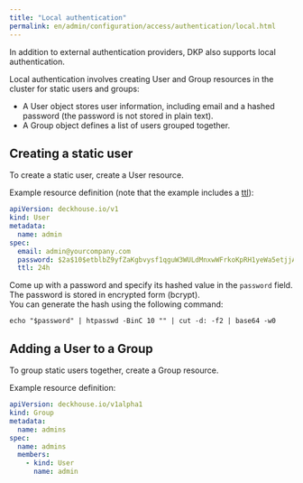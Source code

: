 ```yaml
---
title: "Local authentication"
permalink: en/admin/configuration/access/authentication/local.html
---
```


In addition to external authentication providers, DKP also supports local authentication.

Local authentication involves creating User and Group resources in the cluster for static users and groups:

- A User object stores user information, including email and a hashed password (the password is not stored in plain text).
- A Group object defines a list of users grouped together.

## Creating a static user

To create a static user, create a User resource.

Example resource definition (note that the example includes a [ttl](https://deckhouse.io/products/kubernetes-platform/documentation/v1/modules/user-authn/cr.html#user-v1-spec-ttl)):

```yaml
apiVersion: deckhouse.io/v1
kind: User
metadata:
  name: admin
spec:
  email: admin@yourcompany.com
  password: $2a$10$etblbZ9yfZaKgbvysf1qguW3WULdMnxwWFrkoKpRH1yeWa5etjjAa
  ttl: 24h
```

Come up with a password and specify its hashed value in the `password` field. The password is stored in encrypted form (bcrypt).  
You can generate the hash using the following command:

```console
echo "$password" | htpasswd -BinC 10 "" | cut -d: -f2 | base64 -w0
```

## Adding a User to a Group

To group static users together, create a Group resource.

Example resource definition:

```yaml
apiVersion: deckhouse.io/v1alpha1
kind: Group
metadata:
  name: admins
spec:
  name: admins
  members:
    - kind: User
      name: admin
```
